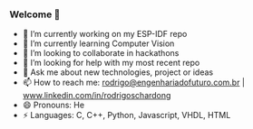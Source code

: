 ### Welcome 👋

- 🔭 I’m currently working on my ESP-IDF repo
- 🌱 I’m currently learning Computer Vision 
- 👯 I’m looking to collaborate in hackathons
- 🤔 I’m looking for help with my most recent repo
- 💬 Ask me about new technologies, project or ideas
- 📫 How to reach me: rodrigo@engenhariadofuturo.com.br | www.linkedin.com/in/rodrigoschardong
- 😄 Pronouns: He
- ⚡ Languages: C, C++, Python, Javascript, VHDL, HTML



